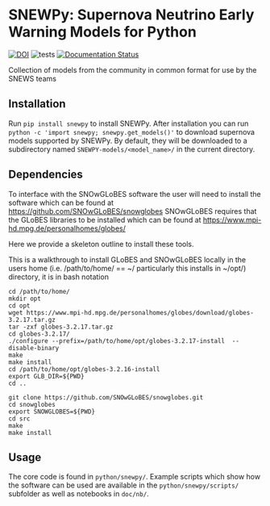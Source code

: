 # SNEWPy: Supernova Neutrino Early Warning Models for Python

[![DOI](https://zenodo.org/badge/221705586.svg)](https://zenodo.org/badge/latestdoi/221705586)
![tests](https://github.com/SNEWS2/snewpy/actions/workflows/tests.yml/badge.svg)
[![Documentation Status](https://readthedocs.org/projects/snewpy/badge/?version=latest)](https://snewpy.readthedocs.io/en/latest/?badge=latest)

Collection of models from the community in common format for use by the SNEWS teams

## Installation

Run `pip install snewpy` to install SNEWPy.
After installation you can run `python -c 'import snewpy; snewpy.get_models()'` to download supernova models supported by SNEWPy. By default, they will be downloaded to a subdirectory named `SNEWPY-models/<model_name>/` in the current directory.

## Dependencies 

To interface with the SNOwGLoBES software the user will need to install the software which can be found at https://github.com/SNOwGLoBES/snowglobes
SNOwGLoBES requires that the GLoBES libraries to be installed which can be found at https://www.mpi-hd.mpg.de/personalhomes/globes/

Here we provide a skeleton outline to install these tools.

This is a walkthrough to install GLoBES and SNOwGLoBES locally in the users home
(i.e. /path/to/home/ == ~/ particularly this installs in ~/opt/) directory, it is in bash notation

	cd /path/to/home/
	mkdir opt
	cd opt
	wget https://www.mpi-hd.mpg.de/personalhomes/globes/download/globes-3.2.17.tar.gz
	tar -zxf globes-3.2.17.tar.gz
	cd globes-3.2.17/
	./configure --prefix=/path/to/home/opt/globes-3.2.17-install  --disable-binary
	make
	make install
	cd /path/to/home/opt/globes-3.2.16-install
	export GLB_DIR=${PWD}
	cd ..

	git clone https://github.com/SNOwGLoBES/snowglobes.git
	cd snowglobes
	export SNOWGLOBES=${PWD}
	cd src
	make
	make install


## Usage
The core code is found in `python/snewpy/`. Example scripts which show
how the software can be used are available in the
`python/snewpy/scripts/` subfolder as well as notebooks in `doc/nb/`.
